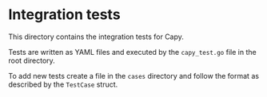 # Integration tests

This directory contains the integration tests for Capy.

Tests are written as YAML files and executed by the `capy_test.go` file in the root directory.

To add new tests create a file in the `cases` directory and follow the format as described by the `TestCase` struct.
